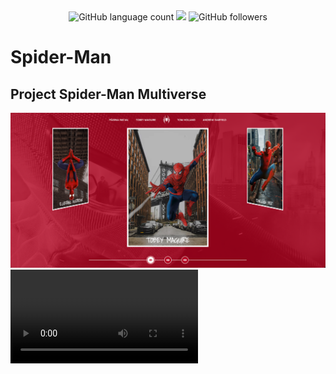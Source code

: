 <div align="center">
<img alt="GitHub language count" src="https://img.shields.io/github/languages/count/rafa1807/Spider-Man">
<img src="https://img.shields.io/badge/%F0%9F%99%8F-Thanks-blueviolet">
<img alt="GitHub followers" src="https://img.shields.io/github/followers/Rafa1807?style=social">
</div>

# Spider-Man

## Project Spider-Man Multiverse

<img src="./assets/images/readme.png">


<video src="https://github.com/Rafa1807/Spider-Man/issues/1#issue-1376217625" controls="controls" style="max-width: 730px;">




## Project development in HTML, CSS e JS


